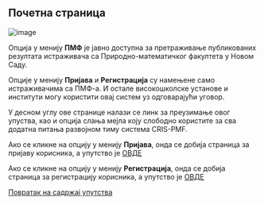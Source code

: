 ## Почетна страница

![image](https://user-images.githubusercontent.com/29538544/179403233-c78920de-0333-44ce-b2fe-55d327b85274.png)

Опција у менију **ПМФ** је јавно доступна за претраживање публикованих резултата истраживача са Природно-математичког факултета у Новом Саду.

Опције у менију **Пријава** и **Регистрација** су намењене само истраживачима са ПМФ-а. И остале високошколске установе и институти могу користити овај систем уз одговарајући уговор. 

У десном углу ове странице налази се линк за преузимање овог упуства, као и опција слања мејла коју слободно користите за сва додатна питања развојном тиму система CRIS-PMF.

Ако се кликне на опцију у менију **Пријава**, онда се добија страница за пријаву корисника, а упутство је [ОВДЕ](registracija/prijava.md)

Ако се кликне на опцију у менију **Регистрација**, онда се добија страница за регистрацију корисника, а упутство је [ОВДЕ](registracija/registracijaIPrijavljivanje.md)

[Повратак на садржај упутства](uputstvo.md#садржај)
